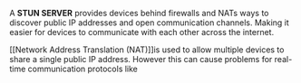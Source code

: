A **STUN SERVER** provides devices behind firewalls and NATs ways to discover public IP addresses and open communication channels. Making it easier for devices to communicate with each other across the internet.

[[Network Address Translation (NAT)]]is used to allow multiple devices to share a single public IP address. However this can cause problems for real-time communication protocols like 